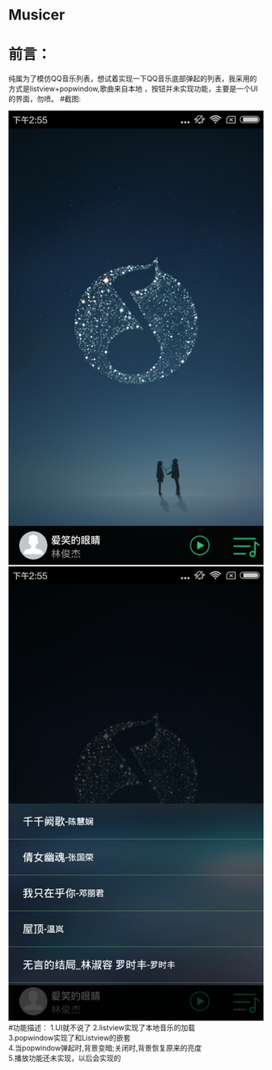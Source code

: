 # Musicer
# 前言：
纯属为了模仿QQ音乐列表，想试着实现一下QQ音乐底部弹起的列表，我采用的方式是listview+popwindow,歌曲来自本地
，按钮并未实现功能，主要是一个UI的界面，勿喷。
#截图:

![image](https://github.com/StevenJJ007/Musicer/blob/master/screenshort/Screenshot_2016-07-22-14-55-43_inc.shijj.musicer.png)
![image](https://github.com/StevenJJ007/Musicer/blob/master/screenshort/Screenshot_2016-07-22-14-55-47_inc.shijj.musicer.png)
#功能描述：
1.UI就不说了
2.listview实现了本地音乐的加载</br>
3.popwindow实现了和Listview的嵌套</br>
4.当popwindow弹起时,背景变暗;关闭时,背景恢复原来的亮度</br>
5.播放功能还未实现，以后会实现的
